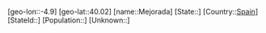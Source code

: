 ﻿---
location: [40.02,-4.9]
type: City
tags:
- geo/City


SpocWebEntityId: 32388
isDeleted: false
confidential: public

---
[geo-lon::-4.9]
[geo-lat::40.02]
[name::Mejorada]
[State::]
[Country::[Spain](geo/Continent/Europe/Spain.md)]
[StateId::]
[Population::]
[Unknown::]

